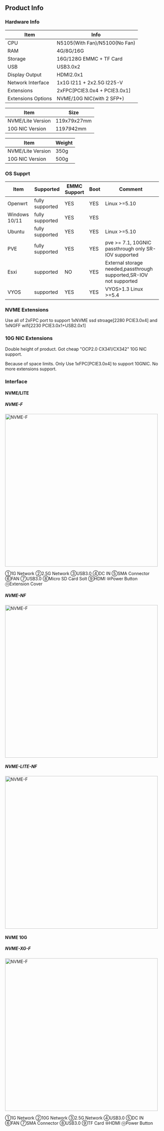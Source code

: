 ## Product Info

### Hardware Info

|Item|Info|
|  ----  | ----  |
|CPU|N5105(With Fan)/N5100(No Fan)|
|RAM|4G/8G/16G|
|Storage|16G/128G EMMC + TF Card|
|USB|USB3.0x2|
|Display Output|HDMI2.0x1|
|Network Interface|1x1G I211 + 2x2.5G I225-V|
|Extensions|2xFPC[PCIE3.0x4 + PCIE3.0x1]|
|Extensions Options|NVME/10G NIC(with 2 SFP+)|

|Item|Size|
|  ----  | ----  |
|NVME/Lite Version|119x79x27mm|
|10G NIC Version|119*79*42mm|

|Item|Weight|
|  ----  | ----  |
|NVME/Lite Version|350g|
|10G NIC Version|500g|

### OS Supprt
|Item|Supported|EMMC Support|Boot|Comment
|  ----  | ----  | ----  | ----  | ----  |
|Openwrt|fully supported|YES|YES|Linux >=5.10|
|Windows 10/11|fully supported|YES|YES| |
|Ubuntu|fully supported|YES|YES|Linux >=5.10||
|PVE|fully supported|YES|YES|pve >= 7.1, 10GNIC passthrough only SR-IOV supported|
|Esxi|supported|NO|YES|External storage needed,passthrough supported,SR-IOV not supported|
|VYOS|supported|YES|YES|VYOS>1.3 Linux >=5.4|

### NVME Extensions
Use all of 2xFPC port to support 1xNVME ssd stroage[2280 PCIE3.0x4] and 1xNGFF wifi[2230 PCIE3.0x1+USB2.0x1]

### 10G NIC Extensions
Double height of product. Got cheap "OCP2.0 CX341/CX342" 10G NIC support.

Because of space limits. Only Use 1xFPC[PCIE3.0x4] to support 10GNIC. No more extensions support.

### Interface
#### NVME/LITE
##### NVME-F
<img src=" https://tttemp.oss-cn-shanghai.aliyuncs.com/r86s-site/3view/R86S-NVME-F.png" data-origin="R86S-NVME-F.png" alt="NVME-F" width="500">

①1G Network ②2.5G Network ③USB3.0 ④DC IN ⑤SMA Connector<br>
⑥FAN ⑦USB3.0 ⑧Micro SD Card Solt ⑨HDMI ⑩Power Button ⑪Extension Cover

##### NVME-NF
<img src=" https://tttemp.oss-cn-shanghai.aliyuncs.com/r86s-site/3view/R86S-NVME-NF.png" data-origin="NVME-NF.png" alt="NVME-F" width="500">

##### NVME-LITE-NF
<img src=" https://tttemp.oss-cn-shanghai.aliyuncs.com/r86s-site/3view/R86S-LITE-NF.png" data-origin="NVME-LITE-NF.png" alt="NVME-F" width="500">

#### NVME 10G
##### NVME-XG-F
<img src="https://tttemp.oss-cn-shanghai.aliyuncs.com/r86s-site/3view/R86S-XG-F.png" data-origin="NVME-XG-F.png" alt="NVME-F" width="500">

①1G Network ②10G Network ③2.5G Network ④USB3.0 ⑤DC IN<br>
⑥FAN ⑦SMA Connector ⑧USB3.0 ⑨TF Card ⑩HDMI ⑪Power Button